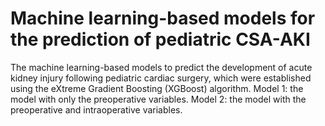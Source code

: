 # Machine learning-based models for the prediction of pediatric CSA-AKI
The machine learning-based models to predict the development of acute kidney injury following pediatric cardiac surgery, which were established using the eXtreme Gradient Boosting (XGBoost) algorithm.
Model 1: the model with only the preoperative variables.
Model 2: the model with the preoperative and intraoperative variables.
